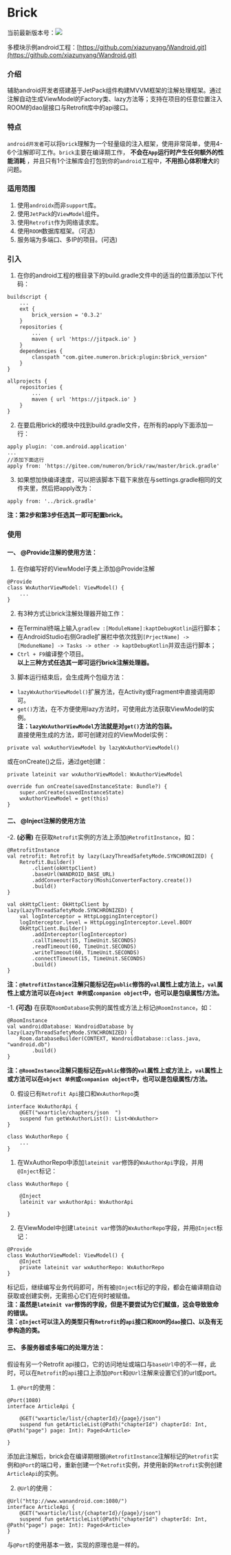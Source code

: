 # Brick
当前最新版本号：[![](https://jitpack.io/v/com.gitee.numeron/brick.svg)](https://jitpack.io/#com.gitee.numeron/brick)

多模块示例android工程：[https://github.com/xiazunyang/Wandroid.git](https://github.com/xiazunyang/Wandroid.git)

### 介绍
辅助android开发者搭建基于JetPack组件构建MVVM框架的注解处理框架。通过注解自动生成ViewModel的Factory类、lazy方法等；支持在项目的任意位置注入ROOM的dao层接口与Retrofit库中的api接口。

### 特点
`android开发者`可以将`brick`理解为一个轻量级的注入框架，使用非常简单，使用4-6个注解即可工作。`brick`主要在编译期工作， **不会在`App`运行时产生任何额外的性能消耗** ，并且只有1个注解库会打包到你的`android`工程中，**不用担心体积增大**的问题。

### 适用范围
1. 使用`androidx`而非`support`库。
2. 使用`JetPack`的`ViewModel`组件。
3. 使用`Retrofit`作为网络请求库。
4. 使用`ROOM`数据库框架。（可选）
5. 服务端为多端口、多IP的项目。(可选)

### 引入

1.  在你的android工程的根目录下的build.gradle文件中的适当的位置添加以下代码：
```
buildscript {
    ...
    ext {
        brick_version = '0.3.2'
    }
    repositories {
        ...
        maven { url 'https://jitpack.io' }
    }
    dependencies {
        classpath "com.gitee.numeron.brick:plugin:$brick_version"
    }
}

allprojects {
    repositories {
        ...
        maven { url 'https://jitpack.io' }
    }
}
```
2.  在要启用brick的模块中找到build.gradle文件，在所有的apply下面添加一行：
```
apply plugin: 'com.android.application'
...
//添加下面这行
apply from: 'https://gitee.com/numeron/brick/raw/master/brick.gradle' 
```
3. 如果想加快编译速度，可以把该脚本下载下来放在与settings.gradle相同的文件夹里，然后把apply改为：
```
apply from: '../brick.gradle'
```

**注：第2步和第3步任选其一即可配置brick。**  
### 使用

#### **一、 @Provide注解的使用方法：** 
 1. 在你编写好的ViewModel子类上添加@Provide注解
```
@Provide
class WxAuthorViewModel: ViewModel() {
    ...
}
```
 2. 有3种方式让brick注解处理器开始工作：
 * 在Terminal终端上输入`gradlew :[ModuleName]:kaptDebugKotlin`运行脚本；
 * 在AndroidStudio右侧Gradle扩展栏中依次找到`[PrjectName] -> [ModuneName] -> Tasks -> other -> kaptDebugKotlin`并双击运行脚本；
 * `Ctrl + F9`编译整个项目。  
 **以上三种方式任选其一即可运行brick注解处理器。** 
 3. 脚本运行结束后，会生成两个包级方法：
 * `lazyWxAuthorViewModel()`扩展方法，在Activity或Fragment中直接调用即可。
 * `get()`方法，在不方便使用lazy方法时，可使用此方法获取ViewModel的实例。  
 **注：`lazyWxAuthorViewModel`方法就是对`get()`方法的包装。**     
直接使用生成的方法，即可创建对应的ViewModel实例：
```
private val wxAuthorViewModel by lazyWxAuthorViewModel()
```
 或在onCreate()之后，通过get创建：
```
private lateinit var wxAuthorViewModel: WxAuthorViewModel

override fun onCreate(savedInstanceState: Bundle?) {
    super.onCreate(savedInstanceState)
    wxAuthorViewModel = get(this)
}
```

#### **二、 @Inject注解的使用方法**   
  
 -2. **(必需)** 在获取`Retrofit`实例的方法上添加`@RetrofitInstance`，如：
```
@RetrofitInstance
val retrofit: Retrofit by lazy(LazyThreadSafetyMode.SYNCHRONIZED) {
    Retrofit.Builder()
        .client(okHttpClient)
        .baseUrl(WANDROID_BASE_URL)
        .addConverterFactory(MoshiConverterFactory.create())
        .build()
}

val okHttpClient: OkHttpClient by lazy(LazyThreadSafetyMode.SYNCHRONIZED) {
    val logInterceptor = HttpLoggingInterceptor()
    logInterceptor.level = HttpLoggingInterceptor.Level.BODY
    OkHttpClient.Builder()
        .addInterceptor(logInterceptor)
        .callTimeout(15, TimeUnit.SECONDS)
        .readTimeout(60, TimeUnit.SECONDS)
        .writeTimeout(60, TimeUnit.SECONDS)
        .connectTimeout(15, TimeUnit.SECONDS)
        .build()
}
```  
 **注：`@RetrofitInstance`注解只能标记在`public`修饰的`val`属性上或方法上，`val`属性上或方法可以在`object 单例`或`companion object`中，也可以是包级属性/方法。**   
   
 -1. **(可选)** 在获取`RoomDatabase`实例的属性或方法上标记`@RoomInstance`，如：
```
@RoomInstance
val wandroidDatabase: WandroidDatabase by lazy(LazyThreadSafetyMode.SYNCHRONIZED) {
    Room.databaseBuilder(CONTEXT, WandroidDatabase::class.java, "wandroid.db")
        .build()
}
```
 **注：`@RoomInstance`注解只能标记在`public`修饰的`val`属性上或方法上，`val`属性上或方法可以在`object 单例`或`companion object`中，也可以是包级属性/方法。**  
   
 0. 假设已有`Retrofit Api`接口和`WxAuthorRepo`类
```
interface WxAuthorApi {
    @GET("wxarticle/chapters/json  ")
    suspend fun getWxAuthorList(): List<WxAuthor>
}

class WxAuthorRepo {
    ...
}

```
  
 1. 在WxAuthorRepo中添加`lateinit var`修饰的`WxAuthorApi`字段，并用`@Inject`标记：
```
class WxAuthorRepo {

    @Inject
    lateinit var wxAuthorApi: WxAuthorApi

}
```
  
 2. 在ViewModel中创建`lateinit var`修饰的`WxAuthorRepo`字段，并用`@Inject`标记：
```
@Provide
class WxAuthorViewModel: ViewModel() {
    @Inject
    private lateinit var wxAuthorRepo: WxAuthorRepo
}
```
标记后，继续编写业务代码即可，所有被`@Inject`标记的字段，都会在编译期自动获取或创建实例，无需担心它们在何时被赋值。   
 **注：虽然是`lateinit var`修饰的字段，但是不要尝试为它们赋值，这会导致致命的错误。**   
 **注：`@Inject`可以注入的类型只有`Retrofit`的`api`接口和`ROOM`的`dao`接口、以及有无参构造的类。**   

#### **三、 多服务器或多端口的处理方法：**   
假设有另一个Retrofit api接口，它的访问地址或端口与`baseUrl`中的不一样，此时，可以在`Retrofit`的`api`接口上添加`@Port`和`@Url`注解来设置它们的url或port。  
  
 1. `@Port`的使用：
```
@Port(1080)
interface ArticleApi {

    @GET("wxarticle/list/{chapterId}/{page}/json")
    suspend fun getArticleList(@Path("chapterId") chapterId: Int, @Path("page") page: Int): Paged<Article>

}
```
添加此注解后，brick会在编译期根据`@RetrofitInstance`注解标记的`Retrofit`实例和`@Port`的端口号，重新创建一个`Retrofit`实例，并使用新的`Retrofit`实例创建`ArticleApi`的实例。  
    
 2. `@Url`的使用：
```
@Url("http://www.wanandroid.com:1080/")
interface ArticleApi {
    @GET("wxarticle/list/{chapterId}/{page}/json")
    suspend fun getArticleList(@Path("chapterId") chapterId: Int, @Path("page") page: Int): Paged<Article>
}
```
与`@Port`的使用基本一致，实现的原理也是一样的。
